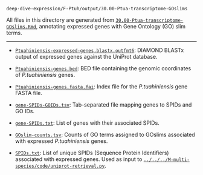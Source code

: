 `deep-dive-expression/F-Ptuh/output/30.00-Ptua-transcriptome-GOslims`

All files in this directory are generated from [`30.00-Ptua-transcriptome-GOslims.Rmd`](../../code/30.00-Ptua-transcriptome-GOslims.Rmd), annotating expressed genes with Gene Ontology (GO) slim terms.

---

- [`Ptuahiniensis-expressed-genes.blastx.outfmt6`](./Ptuahiniensis-expressed-genes.blastx.outfmt6): DIAMOND BLASTx output of expressed genes against the UniProt database.

- [`Ptuahiniensis-genes.bed`](./Ptuahiniensis-genes.bed): BED file containing the genomic coordinates of _P.tuahiniensis_ genes.

- [`Ptuahiniensis-genes.fasta.fai`](./Ptuahiniensis-genes.fasta.fai): Index file for the _P.tuahiniensis_ gene FASTA file.

- [`gene-SPIDs-GOIDs.tsv`](./gene-SPIDs-GOIDs.tsv): Tab-separated file mapping genes to SPIDs and GO IDs.

- [`gene-SPIDs.txt`](./gene-SPIDs.txt): List of genes with their associated SPIDs.

- [`GOslim-counts.tsv`](./GOslim-counts.tsv): Counts of GO terms assigned to  GOslims associated with expressed _P.tuahiniensis_ genes.

- [`SPIDs.txt`](./SPIDs.txt): List of unique SPIDs (Sequence Protein Identifiers) associated with expressed genes. Used as input to [`../../../M-multi-species/code/uniprot-retrieval.py`](../../../M-multi-species/code/uniprot-retrieval.py).